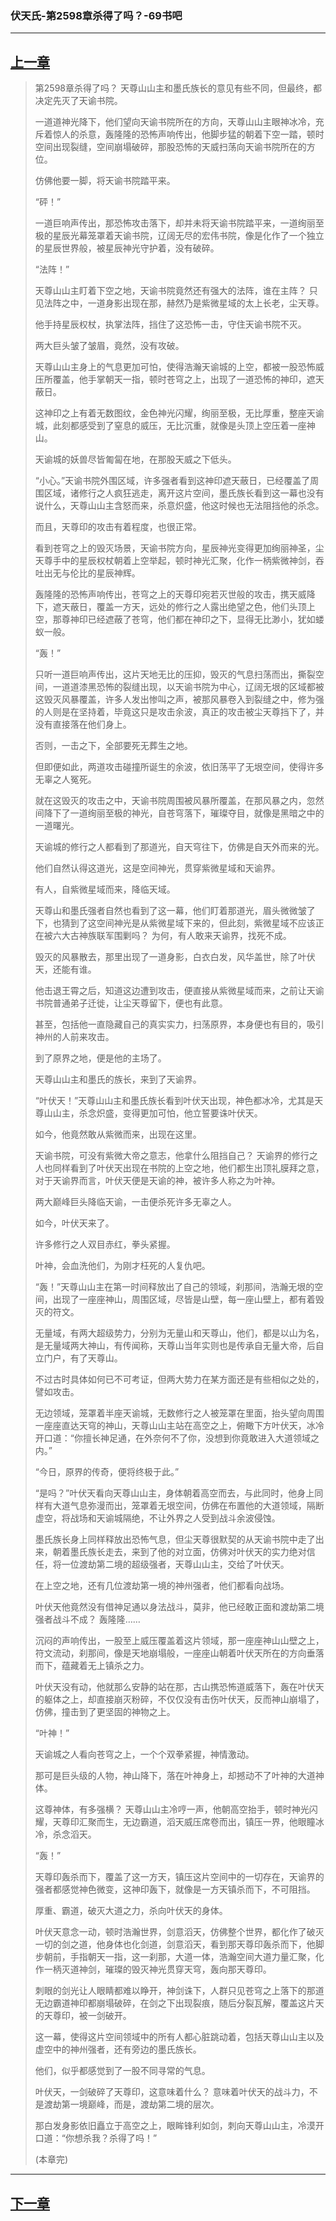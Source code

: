 ### 伏天氏-第2598章杀得了吗？-69书吧

--------
[上一章](./bdabeeabfb557e90416409ee2e06ab61.md)
--------


>
>
>
>第2598章杀得了吗？
>天尊山山主和墨氏族长的意见有些不同，但最终，都决定先灭了天谕书院。
>
>一道道神光降下，他们望向天谕书院所在的方向，天尊山山主眼神冰冷，充斥着惊人的杀意，轰隆隆的恐怖声响传出，他脚步猛的朝着下空一踏，顿时空间出现裂缝，空间崩塌破碎，那股恐怖的天威扫荡向天谕书院所在的方位。
>
>仿佛他要一脚，将天谕书院踏平来。
>
>“砰！”
>
>一道巨响声传出，那恐怖攻击落下，却并未将天谕书院踏平来，一道绚丽至极的星辰光幕笼罩着天谕书院，辽阔无尽的宏伟书院，像是化作了一个独立的星辰世界般，被星辰神光守护着，没有破碎。
>
>“法阵！”
>
>天尊山山主盯着下空之地，天谕书院竟然还有强大的法阵，谁在主阵？
>只见法阵之中，一道身影出现在那，赫然乃是紫微星域的太上长老，尘天尊。
>
>他手持星辰权杖，执掌法阵，挡住了这恐怖一击，守住天谕书院不灭。
>
>两大巨头皱了皱眉，竟然，没有攻破。
>
>天尊山山主身上的气息更加可怕，使得浩瀚天谕城的上空，都被一股恐怖威压所覆盖，他手掌朝天一指，顿时苍穹之上，出现了一道恐怖的神印，遮天蔽日。
>
>这神印之上有着无数图纹，金色神光闪耀，绚丽至极，无比厚重，整座天谕城，此刻都感受到了窒息的威压，无比沉重，就像是头顶上空压着一座神山。
>
>天谕城的妖兽尽皆匍匐在地，在那股天威之下低头。
>
>“小心。”天谕书院外围区域，许多强者看到这神印遮天蔽日，已经覆盖了周围区域，诸修行之人疯狂逃走，离开这片空间，墨氏族长看到这一幕也没有说什么，天尊山山主含怒而来，杀意炽盛，他这时候也无法阻挡他的杀念。
>
>而且，天尊印的攻击有着程度，也很正常。
>
>看到苍穹之上的毁灭场景，天谕书院方向，星辰神光变得更加绚丽神圣，尘天尊手中的星辰权杖朝着上空举起，顿时神光汇聚，化作一柄紫微神剑，吞吐出无与伦比的星辰神辉。
>
>轰隆隆的恐怖声响传出，苍穹之上的天尊印宛若灭世般的攻击，携天威降下，遮天蔽日，覆盖一方天，远处的修行之人露出绝望之色，他们头顶上空，那尊神印已经遮蔽了苍穹，他们都在神印之下，显得无比渺小，犹如蝼蚁一般。
>
>“轰！”
>
>只听一道巨响声传出，这片天地无比的压抑，毁灭的气息扫荡而出，撕裂空间，一道道漆黑恐怖的裂缝出现，以天谕书院为中心，辽阔无垠的区域都被这毁灭风暴覆盖，许多人发出惨叫之声，被那风暴卷入到裂缝之中，修为强的人则是在坚持着，毕竟这只是攻击余波，真正的攻击被尘天尊挡下了，并没有直接落在他们身上。
>
>否则，一击之下，全部要死无葬生之地。
>
>但即便如此，两道攻击碰撞所诞生的余波，依旧荡平了无垠空间，使得许多无辜之人冤死。
>
>就在这毁灭的攻击之中，天谕书院周围被风暴所覆盖，在那风暴之内，忽然间降下了一道绚丽至极的神光，自苍穹落下，璀璨夺目，就像是黑暗之中的一道曙光。
>
>天谕城的修行之人都看到了那道光，自天穹往下，仿佛是自天外而来的光。
>
>他们自然认得这道光，这是空间神光，贯穿紫微星域和天谕界。
>
>有人，自紫微星域而来，降临天域。
>
>天尊山和墨氏强者自然也看到了这一幕，他们盯着那道光，眉头微微皱了下，也猜到了这空间神光是从紫微星域下来的，但此刻，紫微星域不应该正在被六大古神族联军围剿吗？
>为何，有人敢来天谕界，找死不成。
>
>毁灭的风暴散去，那里出现了一道身影，白衣白发，风华盖世，除了叶伏天，还能有谁。
>
>他击退王霄之后，知道这边遭到攻击，便直接从紫微星域而来，之前让天谕书院普通弟子迁徙，让尘天尊留下，便也有此意。
>
>甚至，包括他一直隐藏自己的真实实力，扫荡原界，本身便也有目的，吸引神州的人前来攻击。
>
>到了原界之地，便是他的主场了。
>
>天尊山山主和墨氏的族长，来到了天谕界。
>
>“叶伏天！”天尊山山主和墨氏族长看到叶伏天出现，神色都冰冷，尤其是天尊山山主，杀念炽盛，变得更加可怕，他立誓要诛叶伏天。
>
>如今，他竟然敢从紫微而来，出现在这里。
>
>天谕书院，可没有紫微大帝之意志，他拿什么阻挡自己？
>天谕界的修行之人也同样看到了叶伏天出现在书院的上空之地，他们都生出顶礼膜拜之意，对于天谕界而言，叶伏天便是天谕的神，被许多人称之为叶神。
>
>两大巅峰巨头降临天谕，一击便杀死许多无辜之人。
>
>如今，叶伏天来了。
>
>许多修行之人双目赤红，拳头紧握。
>
>叶神，会血洗他们，为刚才枉死的人复仇吧。
>
>“轰！”天尊山山主在第一时间释放出了自己的领域，刹那间，浩瀚无垠的空间，出现了一座座神山，周围区域，尽皆是山壁，每一座山壁上，都有着毁灭的符文。
>
>无量域，有两大超级势力，分别为无量山和天尊山，他们，都是以山为名，是无量域两大神山，有传闻称，天尊山当年实则也是传承自无量大帝，后自立门户，有了天尊山。
>
>不过古时具体如何已不可考证，但两大势力在某方面还是有些相似之处的，譬如攻击。
>
>无边领域，笼罩着半座天谕城，无数修行之人被笼罩在里面，抬头望向周围一座座直达天穹的神山，天尊山山主站在高空之上，俯瞰下方叶伏天，冰冷开口道：“你擅长神足通，在外奈何不了你，没想到你竟敢进入大道领域之内。”
>
>“今日，原界的传奇，便将终极于此。”
>
>“是吗？”叶伏天看向天尊山山主，身体朝着高空而去，与此同时，他身上同样有大道气息弥漫而出，笼罩着无垠空间，仿佛在布置他的大道领域，隔断虚空，将战场和天谕城隔绝，不让外界之人受到战斗余波侵蚀。
>
>墨氏族长身上同样释放出恐怖气息，但尘天尊很默契的从天谕书院中走了出来，朝着墨氏族长走去，来到了他的对立面，仿佛对叶伏天的实力绝对信任，将一位渡劫第二境的超级强者，天尊山山主，交给了叶伏天。
>
>在上空之地，还有几位渡劫第一境的神州强者，他们都看向战场。
>
>叶伏天他竟然没有借神足通以身法战斗，莫非，他已经敢正面和渡劫第二境强者战斗不成？
>轰隆隆……
>
>沉闷的声响传出，一股至上威压覆盖着这片领域，那一座座神山山壁之上，符文流动，刹那间，像是天地崩塌般，一座座山朝着叶伏天所在的方向垂落而下，蕴藏着无上镇杀之力。
>
>叶伏天没有动，他就那么安静的站在那，古山携恐怖道威落下，轰在叶伏天的躯体之上，却直接崩灭粉碎，不仅仅没有击伤叶伏天，反而神山崩塌了，仿佛，撞击到了更坚固的神物之上。
>
>“叶神！”
>
>天谕城之人看向苍穹之上，一个个双拳紧握，神情激动。
>
>那可是巨头级的人物，神山降下，落在叶神身上，却撼动不了叶神的大道神体。
>
>这尊神体，有多强横？
>天尊山山主冷哼一声，他朝高空抬手，顿时神光闪耀，天尊印汇聚而生，无边霸道，滔天威压席卷而出，镇压一界，他眼瞳冰冷，杀念滔天。
>
>“轰！”
>
>天尊印轰杀而下，覆盖了这一方天，镇压这片空间中的一切存在，天谕界的强者都感觉神色微变，这神印轰下，就像是一方天镇杀而下，不可阻挡。
>
>厚重、霸道，破灭大道之力，杀向叶伏天的身体。
>
>叶伏天意念一动，顿时浩瀚世界，剑意滔天，仿佛整个世界，都化作了破灭一切的剑之道，他身体也化剑道，剑意滔天，看到那天尊印轰杀而下，他脚步朝前，手指朝天一指，这一刹那，大道一体，浩瀚空间大道力量汇聚，化作一柄灭道神剑，璀璨的毁灭神光贯穿天穹，轰向那天尊印。
>
>刺眼的剑光让人眼睛都难以睁开，神剑诛下，人群只见苍穹之上落下的那道无边霸道神印都崩塌破碎，在剑之下出现裂痕，随后分裂瓦解，覆盖这片天的天尊印，被一剑破开。
>
>这一幕，使得这片空间领域中的所有人都心脏跳动着，包括天尊山山主以及虚空中的神州强者，还有旁边的墨氏族长。
>
>他们，似乎都感觉到了一股不同寻常的气息。
>
>叶伏天，一剑破碎了天尊印，这意味着什么？
>意味着叶伏天的战斗力，不是渡劫第一境巅峰，而是，渡劫第二境的层次。
>
>那白发身影依旧矗立于高空之上，眼眸锋利如剑，刺向天尊山山主，冷漠开口道：“你想杀我？杀得了吗！”
>
>(本章完)
>
>

--------
[下一章](./f837a79c7a890e66c80f2f2b8272953a.md)
--------
